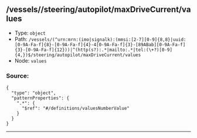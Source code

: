 ## /vessels/<RegExp>/steering/autopilot/maxDriveCurrent/values

* Type: `object`
* Path: `/vessels/(^urn:mrn:(imo|signalk):(mmsi:[2-7][0-9]{8,8}|uuid:[0-9A-Fa-f]{8}-[0-9A-Fa-f]{4}-4[0-9A-Fa-f]{3}-[89ABab][0-9A-Fa-f]{3}-[0-9A-Fa-f]{12}))|^(http(s?):.*|mailto:.*|tel:(\+?)[0-9]{4,})$/steering/autopilot/maxDriveCurrent/values`
* Node: `values`

### Source:
```
{
  "type": "object",
  "patternProperties": {
    ".*": {
      "$ref": "#/definitions/valuesNumberValue"
    }
  }
}
```

---
